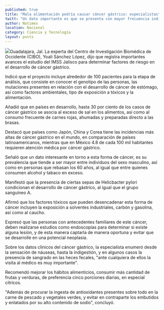 ```yaml
---
published: true
title: "Mala alimentación podría causar cáncer gástrico: especialistas"
twitt: "Un dato importante es que se presenta con mayor frecuencia individuos del sexo masculino, así como en personas que rebasan los 60 años, al igual que entre quienes consumen alcohol y tabaco en exceso, señaló experta del Centro de Investigación Biomédica de Occidente."
author: Notimex
location: Nacional
category: Ciencia y Tecnología
layout: posts
---
```


![](http://i.imgur.com/WYMz3rKm.jpg)Guadalajara, Jal. La experta del Centro de Investigación Biomédica de Occidente (CIBO), Yoali Sánchez López, dijo que registra importantes avances el estudio del IMSS Jalisco para determinar factores de riesgo en el desarrollo de cáncer gástrico.

Indicó que el proyecto incluye alrededor de 100 pacientes para la etapa de análisis, que consiste en conocer el genotipo de las personas, las mutaciones presentes en relación con el desarrollo de cáncer de estómago, así como factores ambientales, tipo de exposición a tóxicos y la alimentación.

Añadió que en países en desarrollo, hasta 30 por ciento de los casos de cáncer gástrico se asocia al exceso de sal en los alimentos, así como al consumo frecuente de carnes rojas, ahumadas y preparadas directo a las brasas.

Destacó que países como Japón, China y Corea tiene las incidencias más altas de cáncer gástrico en el mundo, en comparación de países latinoamericanos, mientras que en México 4.8 de cada 100 mil habitantes requieren atención médica por cáncer gástrico.

Señaló que un dato interesante en torno a esta forma de cáncer, es su prevalencia que tiende a ser mayor entre individuos del sexo masculino, así como en personas que rebasan los 60 años, al igual que entre quienes consumen alcohol y tabaco en exceso.

Manifestó que la presencia de ciertas sepas de Helicbacter pylori condicionan el desarrollo de cáncer gástrico, al igual que el grupo sanguíneo A.

Afirmó que los factores tóxicos que pueden desencadenar esta forma de cáncer incluyen la exposición a solventes industriales, carbón y gasolina, así como al caucho.

Expresó que las personas con antecedentes familiares de este cáncer, deben realizarse estudios como endoscopías para determinar si existe alguna lesión, y de esta manera captarla de manera oportuna y evitar que se desarrolle en una potencial neoplasia.

Sobre los datos clínicos del cáncer gástrico, la especialista enumeró desde la sensación de náuseas, hasta la indigestión, y en algunos casos la presencia de sangrado en las heces fecales, "ante cualquiera de ellos la visita al médico es muy importante".

Recomendó mejorar los hábitos alimenticios, consumir más cantidad de frutas y verduras, de preferencia cinco porciones diarias, en especial cítricos.

"Además de procurar la ingesta de antioxidantes presentes sobre todo en la carne de pescado y vegetales verdes, y evitar en contraparte los embutidos y enlatados por su alto contenido de sodio", concluyó.
